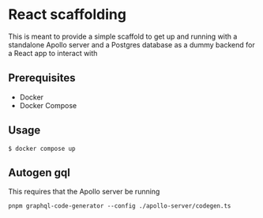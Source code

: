 # React scaffolding

This is meant to provide a simple scaffold to get up and running with a standalone Apollo server and a Postgres database as a dummy backend for a React app to interact with

## Prerequisites

  - Docker
  - Docker Compose

## Usage

```
$ docker compose up
```

## Autogen gql

This requires that the Apollo server be running
```
pnpm graphql-code-generator --config ./apollo-server/codegen.ts
```